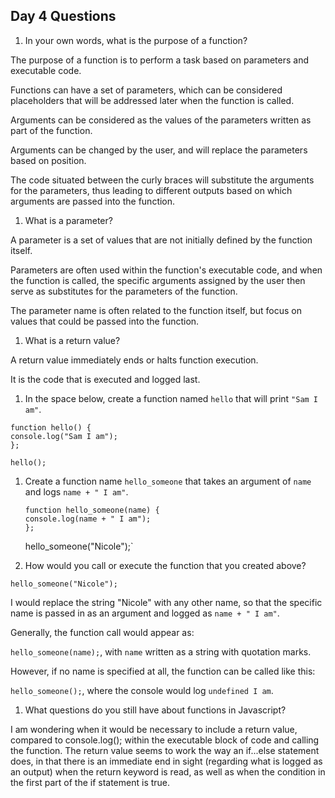 ## Day 4 Questions

1. In your own words, what is the purpose of a function?

  The purpose of a function is to perform a task based on parameters and executable code.  

  Functions can have a set of parameters, which can be considered placeholders that will be addressed later when the function is called.

  Arguments can be considered as the values of the parameters written as part of the function.

  Arguments can be changed by the user, and will replace the parameters based on position.  

  The code situated between the curly braces will substitute the arguments for the parameters, thus leading to different outputs based on which arguments are passed into the function.

1. What is a parameter?

  A parameter is a set of values that are not initially defined by the function itself.  

  Parameters are often used within the function's executable code, and when the function is called, the specific arguments assigned by the user then serve as substitutes for the parameters of the function.  

  The parameter name is often related to the function itself, but focus on values that could be passed into the function.

1. What is a return value?

  A return value immediately ends or halts function execution.  

  It is the code that is executed and logged last.

1. In the space below, create a function named `hello` that will print `"Sam I am"`.

  ```
  function hello() {
  console.log("Sam I am");
  };

  hello();

  ```
1. Create a function name `hello_someone` that takes an argument of `name` and logs `name + " I am"`.

    ```
    function hello_someone(name) {
    console.log(name + " I am");
    };

    ```

    hello_someone("Nicole");`

1. How would you call or execute the function that you created above?

  `hello_someone("Nicole");`

  I would replace the string "Nicole" with any other name, so that the specific name is passed in as an argument and logged as   `name + " I am"`.  

  Generally, the function call would appear as:

  `hello_someone(name);`, with `name` written as a string with quotation marks.  

  However, if no name is specified at all, the function can be called like this:

  `hello_someone();`, where the console would log `undefined I am`.

1. What questions do you still have about functions in Javascript?

  I am wondering when it would be necessary to include a return value, compared to console.log(); within the executable block of code and calling the function. The return value seems to work the way an if...else statement does, in that there is an immediate end in sight (regarding what is logged as an output) when the return keyword is read, as well as when the condition in the first part of the if statement is true.
